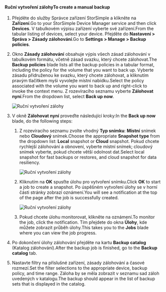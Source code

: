 
<!--author=alkohli last changed: 01/20/2017-->

#### <a name="to-create-a-manual-backup"></a><span data-ttu-id="15f30-101">Ruční vytvoření zálohy</span><span class="sxs-lookup"><span data-stu-id="15f30-101">To create a manual backup</span></span>

1. <span data-ttu-id="15f30-102">Přejděte do služby Správce zařízení StorSimple a klikněte na **Zařízení**.</span><span class="sxs-lookup"><span data-stu-id="15f30-102">Go to your StorSimple Device Manager service and then click **Devices**.</span></span> <span data-ttu-id="15f30-103">V tabulkovém výpisu zařízení vyberte své zařízení.</span><span class="sxs-lookup"><span data-stu-id="15f30-103">From the tabular listing of devices, select your device.</span></span> <span data-ttu-id="15f30-104">Přejděte do **Nastavení > Správa > Zásady zálohování**.</span><span class="sxs-lookup"><span data-stu-id="15f30-104">Go to **Settings > Manage > Backup policies**.</span></span>

2. <span data-ttu-id="15f30-105">Okno **Zásady zálohování** obsahuje výpis všech zásad zálohování v tabulkovém formátu, včetně zásad svazku, který chcete zálohovat.</span><span class="sxs-lookup"><span data-stu-id="15f30-105">The **Backup policies** blade lists all the backup policies in a tabular format, including the policy for the volume that you want to back up.</span></span> <span data-ttu-id="15f30-106">Vyberte zásadu přidruženou ke svazku, který chcete zálohovat, a kliknutím pravým tlačítkem myši vyvolejte místní nabídku.</span><span class="sxs-lookup"><span data-stu-id="15f30-106">Select the policy associated with the volume you want to back up and right-click to invoke the context menu.</span></span> <span data-ttu-id="15f30-107">Z rozevíracího seznamu vyberte **Zálohovat nyní**.</span><span class="sxs-lookup"><span data-stu-id="15f30-107">From the dropdown list, select **Back up now**.</span></span>

    ![Ruční vytvoření zálohy](./media/storsimple-8000-create-manual-backup/createmanualbu1.png)

3. <span data-ttu-id="15f30-109">V okně **Zálohovat nyní** proveďte následující kroky:</span><span class="sxs-lookup"><span data-stu-id="15f30-109">In the **Back up now** blade, do the following steps:</span></span>

    1. <span data-ttu-id="15f30-110">Z rozevíracího seznamu zvolte vhodný **Typ snímku**: **Místní** snímek nebo **Cloudový** snímek.</span><span class="sxs-lookup"><span data-stu-id="15f30-110">Choose the appropriate **Snapshot type** from the dropdown list: **Local** snapshot or **Cloud** snapshot.</span></span> <span data-ttu-id="15f30-111">Pokud chcete rychlejší zálohování a obnovení, vyberte místní snímek; cloudový snímek vyberte, pokud chcete větší odolnost dat.</span><span class="sxs-lookup"><span data-stu-id="15f30-111">Select local snapshot for fast backups or restores, and cloud snapshot for data resiliency.</span></span>

        ![Ruční vytvoření zálohy](./media/storsimple-8000-create-manual-backup/createmanualbu2.png)

    2. <span data-ttu-id="15f30-113">Kliknutím na **OK** spusťte úlohu pro vytvoření snímku.</span><span class="sxs-lookup"><span data-stu-id="15f30-113">Click **OK** to start a job to create a snapshot.</span></span> <span data-ttu-id="15f30-114">Po úspěšném vytvoření úlohy se v horní části stránky zobrazí oznámení.</span><span class="sxs-lookup"><span data-stu-id="15f30-114">You will see a notification at the top of the page after the job is successfully created.</span></span>

        ![Ruční vytvoření zálohy](./media/storsimple-8000-create-manual-backup/createmanualbu4.png)

    3. <span data-ttu-id="15f30-116">Pokud chcete úlohu monitorovat, klikněte na oznámení.</span><span class="sxs-lookup"><span data-stu-id="15f30-116">To monitor the job, click the notification.</span></span> <span data-ttu-id="15f30-117">Tím přejdete do okna **Úlohy**, kde můžete zobrazit průběh úlohy.</span><span class="sxs-lookup"><span data-stu-id="15f30-117">This takes you to the **Jobs** blade where you can view the job progress.</span></span>


5. <span data-ttu-id="15f30-118">Po dokončení úlohy zálohování přejděte na kartu **Backup catalog** (Katalog zálohování).</span><span class="sxs-lookup"><span data-stu-id="15f30-118">After the backup job is finished, go to the **Backup catalog** tab.</span></span>

6. <span data-ttu-id="15f30-119">Nastavte filtry na příslušné zařízení, zásady zálohování a časové rozmezí.</span><span class="sxs-lookup"><span data-stu-id="15f30-119">Set the filter selections to the appropriate device, backup policy, and time range.</span></span> <span data-ttu-id="15f30-120">Záloha by se měla zobrazit v seznamu sad záloh uvedených v katalogu.</span><span class="sxs-lookup"><span data-stu-id="15f30-120">The backup should appear in the list of backup sets that is displayed in the catalog.</span></span>

